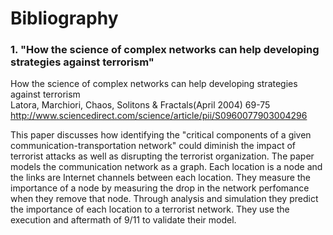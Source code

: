# Bibliography
### 1. "How the science of complex networks can help developing strategies against terrorism"
How the science of complex networks can help developing strategies against terrorism  
Latora, Marchiori, Chaos, Solitons & Fractals(April 2004) 69-75
<http://www.sciencedirect.com/science/article/pii/S0960077903004296>

This paper discusses how identifying the "critical components of a given communication-transportation network" could diminish the impact of terrorist attacks as well as disrupting the terrorist organization. The paper models the communication network as a graph. Each location is a node and the links are Internet channels between each location. They measure the importance of a node by measuring the drop in the network perfomance when they remove that node. Through analysis and simulation they predict the importance of each location to a terrorist network. They use the execution and aftermath of 9/11 to validate their model. 
